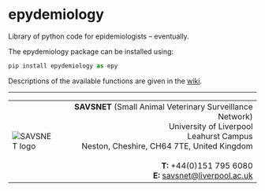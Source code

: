 # epydemiology
Library of python code for epidemiologists – eventually.

The epydemiology package can be installed using:
```python
pip install epydemiology as epy
```

Descriptions of the available functions are given in the [wiki](https://github.com/lvphj/epydemiology/wiki).

---

<table border="0" summary="SAVSNET contact details">
<tr>
<td width="20%"><img src="https://github.com/lvphj/epydemiology/blob/master/images/savsnet_web_logo_small.jpg" alt="SAVSNET logo"></td>
<td width="80%" align="right"><b>SAVSNET</b> (Small Animal Veterinary Surveillance Network)<br>University of Liverpool<br>Leahurst Campus<br>Neston, Cheshire, CH64 7TE, United Kingdom<br><br><b>T:</b> +44(0)151 795 6080<br><b>E:</b> <a href="mailto:savsnet@liverpool.ac.uk">savsnet@liverpool.ac.uk</a></td>
</tr>
</table>
